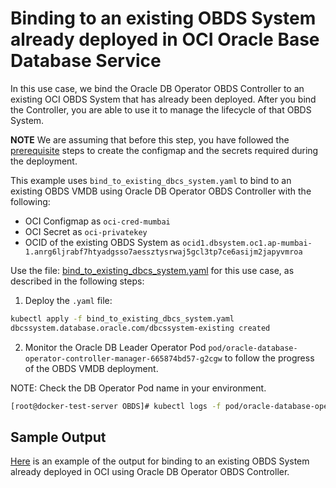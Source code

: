 # Binding to an existing OBDS System already deployed in OCI Oracle Base Database Service

In this use case, we bind the Oracle DB Operator OBDS Controller to an existing OCI OBDS System that has already been deployed. After you bind the Controller, you are able to use it to manage the lifecycle of that OBDS System.

**NOTE** We are assuming that before this step, you have followed the [prerequisite](./../README.md#prerequsites-to-deploy-a-dbcs-system-using-oracle-db-operator-dbcs-controller) steps to create the configmap and the secrets required during the deployment.

This example uses `bind_to_existing_dbcs_system.yaml` to bind to an existing OBDS VMDB using Oracle DB Operator OBDS Controller with the following:

- OCI Configmap as `oci-cred-mumbai`  
- OCI Secret as `oci-privatekey`  
- OCID of the existing OBDS System as `ocid1.dbsystem.oc1.ap-mumbai-1.anrg6ljrabf7htyadgsso7aessztysrwaj5gcl3tp7ce6asijm2japyvmroa`


Use the file: [bind_to_existing_dbcs_system.yaml](./bind_to_existing_dbcs_system.yaml) for this use case, as described in the following steps:

1. Deploy the `.yaml` file:  
```bash
kubectl apply -f bind_to_existing_dbcs_system.yaml
dbcssystem.database.oracle.com/dbcssystem-existing created
```

2. Monitor the Oracle DB Leader Operator Pod `pod/oracle-database-operator-controller-manager-665874bd57-g2cgw` to follow the progress of the OBDS VMDB deployment. 

NOTE: Check the DB Operator Pod name in your environment.

```bash
[root@docker-test-server OBDS]# kubectl logs -f pod/oracle-database-operator-controller-manager-665874bd57-g2cgw -n  oracle-database-operator-system
```

## Sample Output

[Here](./bind_to_existing_dbcs_system_sample_output.log) is an example of the output for binding to an existing OBDS System already deployed in OCI using Oracle DB Operator OBDS Controller.
